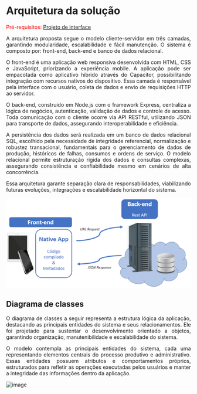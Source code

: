# Arquitetura da solução

<span style="color:red">Pré-requisitos: <a href="04-Projeto-interface.md"> Projeto de interface</a></span>

<p align="justify">A arquitetura proposta segue o modelo cliente-servidor em três camadas, garantindo modularidade, escalabilidade e fácil manutenção. O sistema é composto por: front-end, back-end e banco de dados relacional.</p>
<p align="justify">O front-end é uma aplicação web responsiva desenvolvida com HTML, CSS e JavaScript, priorizando a experiência mobile. A aplicação pode ser empacotada como aplicativo híbrido através do Capacitor, possibilitando integração com recursos nativos do dispositivo. Essa camada é responsável pela interface com o usuário, coleta de dados e envio de requisições HTTP ao servidor.</p>
<p align="justify">O back-end, construído em Node.js com o framework Express, centraliza a lógica de negócios, autenticação, validação de dados e controle de acesso. Toda comunicação com o cliente ocorre via API RESTful, utilizando JSON para transporte de dados, assegurando interoperabilidade e eficiência.</p>
<p align="justify">A persistência dos dados será realizada em um banco de dados relacional SQL, escolhido pela necessidade de integridade referencial, normalização e robustez transacional, fundamentais para o gerenciamento de dados de produção, históricos de falhas, consumos e ordens de serviço. O modelo relacional permite estruturação rígida dos dados e consultas complexas, assegurando consistência e confiabilidade mesmo em cenários de alta concorrência.</p>
<p align="justify">Essa arquitetura garante separação clara de responsabilidades, viabilizando futuras evoluções, integrações e escalabilidade horizontal do sistema.</p>

![Arquitetura da Solução](image/arquitetura.png)

## Diagrama de classes

<p align="justify">O diagrama de classes a seguir representa a estrutura lógica da aplicação, destacando as principais entidades do sistema e seus relacionamentos. Ele foi projetado para sustentar o desenvolvimento orientado a objetos, garantindo organização, manutenibilidade e escalabilidade do sistema.</p>
<p align="justify">O modelo contempla as principais entidades do sistema, cada uma representando elementos centrais do processo produtivo e administrativo. Essas entidades possuem atributos e comportamentos próprios, estruturados para refletir as operações executadas pelos usuários e manter a integridade das informações dentro da aplicação.</p>
<p align="justify"></p>

![image]()
